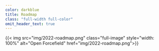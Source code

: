 ```yaml
---
color: darkblue
title: Roadmap
class: "full-width full-color"
omit_header_text: true
---
```

{{< img src="img/2022-roadmap.png" class="full-image" style="width: 100%" alt="Open Forcefield" href="img/2022-roadmap.png">}}
